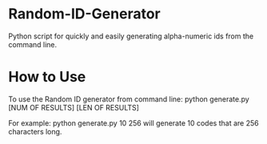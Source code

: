# Random-ID-Generator
Python script for quickly and easily generating alpha-numeric ids from the command line. 

# How to Use
To use the Random ID generator from command line:
python generate.py [NUM OF RESULTS] [LEN OF RESULTS]

For example:
python generate.py 10 256 
will generate 10 codes that are 256 characters long.
